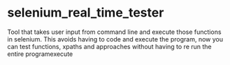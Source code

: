 # selenium_real_time_tester
Tool that takes user input from command line and execute those functions in selenium. This avoids having to code and execute the program, now you can test functions, xpaths and approaches without having to re run the entire programexecute
